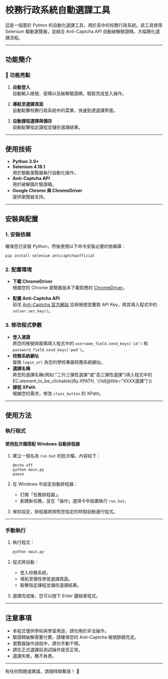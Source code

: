 # 校務行政系統自動選課工具

這是一個基於 Python 的自動化選課工具，用於高中的校務行政系統。該工具使用 Selenium 驅動瀏覽器，並結合 Anti-Captcha API 自動破解驗證碼，大幅簡化選課流程。

---

## 功能簡介

### 🌟 功能亮點
1. **自動登入**  
   自動輸入帳號、密碼以及破解驗證碼，輕鬆完成登入操作。

2. **導航至選課頁面**  
   自動點擊校務行政系統中的菜單，快速到達選課界面。

3. **自動課程選擇與儲存**  
   自動點擊指定課程並儲存選課結果。

---

## 使用技術

- **Python 3.9+**  
- **Selenium 4.18.1**  
  用於驅動瀏覽器執行自動化操作。
- **Anti-Captcha API**  
  用於破解圖片驗證碼。
- **Google Chrome 與 ChromeDriver**  
  提供瀏覽器支持。

---

## 安裝與配置

### 1. 安裝依賴
確保您已安裝 Python，然後使用以下命令安裝必要的依賴庫：
```bash
pip install selenium anticaptchaofficial
```

### 2. 配置環境
- **下載 ChromeDriver**  
  根據您的 Chrome 瀏覽器版本下載對應的 [ChromeDriver](https://sites.google.com/chromium.org/driver/)。

- **配置 Anti-Captcha API**  
  前往 [Anti-Captcha 官方網站](https://anti-captcha.com/) 註冊帳號並獲取 API Key，將其填入程式中的 `solver.set_key()`。

### 3. 修改程式參數
- **登入憑證**  
  將您的帳號與密碼填入程式中的 `username_field.send_keys('id')` 和 `password_field.send_keys('pwd')`。
- **校務系統網址**  
  替換 `login_url` 為您的學校專屬校務系統網址。
- **選課名稱**  
  將您的選課名稱(例如:"二升三彈性選課"或"高三彈性選課")填入程式中的EC.element_to_be_clickable((By.XPATH, '//td[@title="XXXX選課"]'))
- **課程 XPath**  
  根據您的需求，修改 `class_button` 的 XPath。

---

## 使用方法

### 執行程式

#### 使用批次檔搭配 Windows 自動排程器

1. 建立一個名為 `run.bat` 的批次檔，內容如下：
   ```batch
   @echo off
   python main.py
   pause
   ```

2. 在 Windows 中設定自動排程器：
   - 打開「任務排程器」。
   - 創建新任務，並在「操作」選項卡中設置執行 `run.bat`。

3. 保存設定，排程器將按照您指定的時間自動運行程式。

---

### 手動執行

1. 執行程式：
   ```bash
   python main.py
   ```

2. 程式將自動：
   - 登入校務系統。
   - 導航至彈性學習選課頁面。
   - 點擊指定課程並儲存選課結果。

3. 選課完成後，您可以按下 Enter 鍵結束程式。

---

## 注意事項

- 本程式僅供學術與學習用途，請勿用於非法操作。
- 驗證碼破解需要付費，請確保您的 Anti-Captcha 帳號餘額充足。
- 瀏覽器操作過程中，請勿手動干預。
- 請在正式選課前測試操作是否正常。
- 選課失敗，概不負責。

---

有任何問題或建議，請隨時聯繫我！ 🎉

